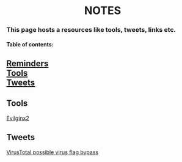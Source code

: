 <h1 align="center">NOTES</h1>

### This page hosts a resources like tools, tweets, links etc.


#### Table of contents:
[Reminders](#remIndex)<br/>
[Tools](#toolsIndex)<br/>
[Tweets](#twIndex)
-----

Tools
-----
<a name="toolsIndex"></a>
[Evilginx2](https://m0chan.github.io/2019/07/26/Bypassing-2FA-For-Fun-With-Evilginx2.html)

Tweets
------
<a name="twIndex"></a>
[VirusTotal possible virus flag bypass](https://twitter.com/Alh4zr3d/status/1610291517792321536)

